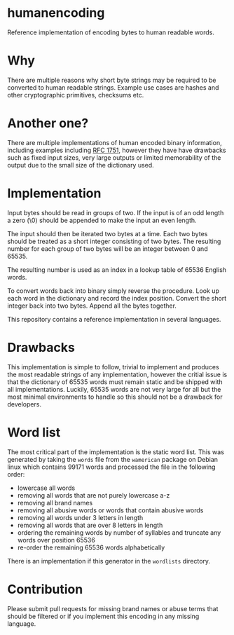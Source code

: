 # humanencoding

Reference implementation of encoding bytes to human readable words.

# Why

There are multiple reasons why short byte strings may be required to be
converted to human readable strings. Example use cases are hashes and other
cryptographic primitives, checksums etc.

# Another one?

There are multiple implementations of human encoded binary information,
including examples including [RFC 1751][1], however they have have drawbacks such
as fixed input sizes, very large outputs or limited memorability of the output
due to the small size of the dictionary used.

# Implementation

Input bytes should be read in groups of two. If the input is of an odd length
a zero (\0) should be appended to make the input an even length.

The input should then be iterated two bytes at a time. Each two bytes should be
treated as a short integer consisting of two bytes. The resulting number for
each group of two bytes will be an integer between 0 and 65535.

The resulting number is used as an index in a lookup table of 65536 English
words.

To convert words back into binary simply reverse the procedure. Look up each
word in the dictionary and record the index position. Convert the short
integer back into two bytes. Append all the bytes together.

This repository contains a reference implementation in several languages.

# Drawbacks

This implementation is simple to follow, trivial to implement and produces
the most readable strings of any implementation, however the critial issue
is that the dictionary of 65535 words must remain static and be shipped with
all implementations. Luckily, 65535 words are not very large for all but the
most minimal environments to handle so this should not be a drawback for
developers.

# Word list

The most critical part of the implementation is the static word list. This was
generated by taking the `words` file from the `wamerican` package on Debian
linux which contains 99171 words and processed the file in the following order:

* lowercase all words
* removing all words that are not purely lowercase a-z
* removing all brand names
* removing all abusive words or words that contain abusive words
* removing all words under 3 letters in length
* removing all words that are over 8 letters in length
* ordering the remaining words by number of syllables and truncate any words
  over position 65536
* re-order the remaining 65536 words alphabetically

There is an implementation if this generator in the `wordlists` directory.

# Contribution

Please submit pull requests for missing brand names or abuse terms that should
be filtered or if you implement this encoding in any missing language.



[1]: https://tools.ietf.org/html/rfc1751

